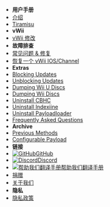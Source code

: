 - **用户手册**
- [介绍](introduction)
- [Tiramisu](tiramisu/sd-preparation)
- **vWii**
- [vWii 修改](vwii-modding)
- **故障排查**
- [常见问题 & 修复](common-issues-fixes)
- [恢复一个 vWii IOS/Channel](recover-vwii-ioses-channels)
- **Extras**
- [Blocking Updates](block-updates)
- [Unblocking Updates](unblock-updates)
- [Dumping Wii U Discs](dump-games)
- [Dumping Wii Discs](dump-wii-games)
- [Uninstall CBHC](uninstall-cbhc)
- [Uninstall Indexiine](uninstall-indexiine)
- [Uninstall Payloadloader](uninstall-payloadloader)
- [Frequently Asked Questions](faq)
- **Archive**
- [Previous Methods](archive/cfw-choice)
- [Configurable Payload](configurable-payload)
- **链接**
- [![GitHub](https://icongr.am/simple/github.svg?color=808080&size=16)GitHub](https://github.com/hacks-guide/Guide-WiiU)
- [![Discord](https://icongr.am/simple/discord.svg?colored&size=16)Discord](https://discord.gg/C29hYvh)
- [![帮助我们翻译手册](https://icongr.am/material/translate.svg?color=808080&size=16)帮助我们翻译手册](https://hacks-guide.crowdin.com/u/projects/10)
- [捐赠](donations)
- [关于我们](about)
- **隐私**
- [隐私政策](privacy-policy)
